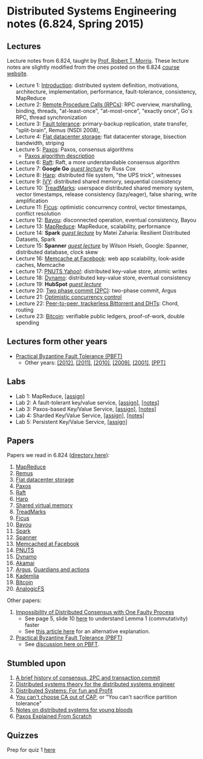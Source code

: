 Distributed Systems Engineering notes (6.824, Spring 2015)
==========================================================

Lectures
--------

Lecture notes from 6.824, taught by [Prof. Robert T. Morris](http://pdos.csail.mit.edu/rtm/). These lecture notes are slightly modified from the ones posted on the 6.824 [course website](http://nil.csail.mit.edu/6.824/2015/schedule.html).

 * Lecture 1: [Introduction](l01-intro.md): distributed system definition, motivations, architecture, implementation, performance, fault-tolerance, consistency, MapReduce 
 * Lecture 2: [Remote Procedure Calls (RPCs)](l02-rpc.md): RPC overview, marshalling, binding, threads, "at-least-once", "at-most-once", "exactly once", Go's RPC, thread synchronization
 * Lecture 3: [Fault tolerance](l03-fault-tolerance.md): primary-backup replication, state transfer, "split-brain", Remus (NSDI 2008),  
 * Lecture 4: [Flat datacenter storage](l04-more-primary-backup.md): flat datacenter storage, bisection bandwidth, striping
 * Lecture 5: [Paxos](l05-paxos.html): Paxos, consensus algorithms
    + [Paxos algorithm description](paxos-algorithm.md)
 * Lecture 6: [Raft](l06-raft.md): Raft, a more understandable consensus algorithm
 * Lecture 7: **Google Go** [_guest lecture_](l07-go.md) by Russ Cox
 * Lecture 8: [Harp](l08-harp.md): distributed file system, "the UPS trick", witnesses
 * Lecture 9: [IVY](l09-dist-comp-seq-consistency.md): distributed shared memory, sequential consistency
 * Lecture 10: [TreadMarks](l10-treadmarks.md): userspace distributed shared memory system, vector timestamps, release consistency (lazy/eager), false sharing, write amplification
 * Lecture 11: [Ficus](l11-ficus.md): optimistic concurrency control, vector timestamps, conflict resolution
 * Lecture 12: [Bayou](l12-bayou.md): disconnected operation, eventual consistency, Bayou
 * Lecture 13: [MapReduce](l13-mapreduce.md): MapReduce, scalability, performance
 * Lecture 14: **Spark** [_guest lecture_](l14-spark.md) by Matei Zaharia: Resilient Distributed Datasets, Spark
 * Lecture 15: **Spanner** [_guest lecture_](l15-spanner.md) by Wilson Hsieh, Google: Spanner, distributed database, clock skew
 * Lecture 16: [Memcache at Facebook](l16-memcached.md): web app scalability, look-aside caches, Memcache
 * Lecture 17: [PNUTS Yahoo!](l17-pnuts.md): distributed key-value store, atomic writes
 * Lecture 18: [Dynamo](l18-dynamo.md): distributed key-value store, eventual consistency
 * Lecture 19: **HubSpot** [_guest lecture_](l19-hubspot.md)
 * Lecture 20: [Two phase commit (2PC)](l20-argus.md): two-phase commit, Argus
 * Lecture 21: [Optimistic concurrency control](l21-thor.md)
 * Lecture 22: [Peer-to-peer, trackerless Bittorrent and DHTs](l22-peer-to-peer.md): Chord, routing
 * Lecture 23: [Bitcoin](l23-bitcoin.md): verifiable public ledgers, proof-of-work, double spending

Lectures form other years
-------------------------

 * [Practical Byzantine Fault Tolerance (PBFT)](extra/pbft.html)
    + Other years: [[2012]](original-notes/pbft-2012.txt), [[2011]](original-notes/pbft-2011.txt), [[2010]](original-notes/pbft-2010.txt), [[2009]](original-notes/pbft-2009.txt), [[2001]](original-notes/pbft-2001.txt), [[PPT]](original-notes/pbft.ppt)

Labs
----

 - Lab 1: MapReduce, [[assign]](lab1/index.html)
 - Lab 2: A fault-tolerant key/value service, [[assign]](lab2/index.html), [[notes]](lab2/notes.html)
 - Lab 3: Paxos-based Key/Value Service, [[assign]](lab3/index.html), [[notes]](lab3/notes.html)
 - Lab 4: Sharded Key/Value Service, [[assign]](lab4/index.html), [[notes]](lab4/notes.html)
 - Lab 5: Persistent Key/Value Service, [[assign]](lab5/index.html)

Papers
------

Papers we read in 6.824 ([directory here](papers/)):

 1. [MapReduce](papers/mapreduce.pdf)
 2. [Remus](papers/remus.pdf)
 3. [Flat datacenter storage](papers/fds.pdf)
 4. [Paxos](papers/paxos-simple.pdf)
 5. [Raft](papers/raft-atc14.pdf)
 6. [Harp](papers/bliskov-harp.pdf)
 7. [Shared virtual memory](papers/li-dsm.pdf)
 8. [TreadMarks](papers/keleher-treadmarks.pdf)
 9. [Ficus](papers/ficus.pdf)
 10. [Bayou](papers/bayou-conflicts.pdf)
 11. [Spark](papers/zaharia-spark.pdf)
 12. [Spanner](papers/spanner.pdf)
 13. [Memcached at Facebook](papers/memcache-fb.pdf)
 14. [PNUTS](papers/cooper-pnuts.pdf)
 15. [Dynamo](papers/dynamo.pdf)
 16. [Akamai](papers/akamai.pdf)
 17. [Argus](papers/argus88.pdf), [Guardians and actions](papers/guardians-and-actions-liskov.pdf)
 18. [Kademlia](papers/kademlia.pdf)
 19. [Bitcoin](papers/bitcoin.pdf)
 20. [AnalogicFS](papers/katabi-analogicfs.pdf)

Other papers:

 1. [Impossibility of Distributed Consensus with One Faulty Process](papers/flp.pdf)
    + See page 5, slide 10 [here](stumbled/flp-consensus.pdf) to understand Lemma 1 (commutativity) faster
    + See [this article here](http://the-paper-trail.org/blog/a-brief-tour-of-flp-impossibility/) for an alternative explanation.
 1. [Practical Byzantine Fault Tolerance (PBFT)](papers/pbft.pdf)
    + See [discussion here on PBFT](http://the-paper-trail.org/blog/barbara-liskovs-turing-award-and-byzantine-fault-tolerance/#more-211).

Stumbled upon
-------------

 1. [A brief history of consensus, 2PC and transaction commit](http://betathoughts.blogspot.com/2007/06/brief-history-of-consensus-2pc-and.html)
 1. [Distributed systems theory for the distributed systems engineer](http://the-paper-trail.org/blog/distributed-systems-theory-for-the-distributed-systems-engineer/)
 1. [Distributed Systems: For fun and Profit](http://book.mixu.net/distsys/)
 1. [You can't choose CA out of CAP](https://codahale.com/you-cant-sacrifice-partition-tolerance/), or "You can't sacrifice partition tolerance"
 1. [Notes on distributed systems for young bloods](https://www.somethingsimilar.com/2013/01/14/notes-on-distributed-systems-for-young-bloods/)
 1. [Paxos Explained From Scratch](stumbled/paxos-explained-from-scratch.pdf)

Quizzes
-------

Prep for quiz 1 [here](exams/quiz1/quiz1.html)
